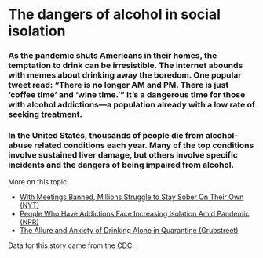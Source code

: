 # The dangers of alcohol in social isolation

### As the pandemic shuts Americans in their homes, the temptation to drink can be irresistible. The internet abounds with memes about drinking away the boredom. One popular tweet read: “There is no longer AM and PM. There is just ‘coffee time’ and ‘wine time.’” It’s a dangerous time for those with alcohol addictions—a population already with a low rate of seeking treatment.

### In the United States, thousands of people die from alcohol-abuse related conditions each year. Many of the top conditions involve sustained liver damage, but others involve specific incidents and the dangers of being impaired from alcohol.

More on this topic:

- [With Meetings Banned, Millions Struggle to Stay Sober On Their Own (NYT)](https://www.nytimes.com/2020/03/26/health/coronavirus-alcoholics-drugs-online.html)
- [People Who Have Addictions Face Increasing Isolation Amid Pandemic (NPR)](https://www.npr.org/2020/04/11/832360546/people-who-have-addictions-face-increasing-isolation-amid-pandemic)
- [The Allure and Anxiety of Drinking Alone in Quarantine (Grubstreet)](https://www.grubstreet.com/2020/04/solo-drinking-wine-coronavirus-quarantine.html)

Data for this story came from the [CDC](https://chronicdata.cdc.gov/Alcohol-Related-Disease-Impact/Alcohol-Attributable-Deaths-due-to-Excessive-Alcoh/yqqr-a7uy).
